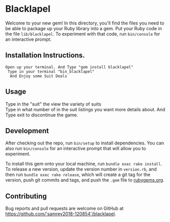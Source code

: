 # Blacklapel

Welcome to your new gem! In this directory, you'll find the files you need to be able to package up your Ruby library into a gem. Put your Ruby code in the file `lib/blacklapel`. To experiment with that code, run `bin/console` for an interactive prompt.


## Installation Instructions.  
    Open up your terminal. And Type "gem install blacklapel"
     Type in your terminal "bin_blacklapel"
      And Enjoy some Suit Deals

## Usage
   Type in the "suit" the view the variety of suits    
    Type in what number of in the suit listings you want more details about.
     And Type exit to discontinue the game.

## Development
After checking out the repo, run `bin/setup` to install dependencies. You can also run `bin/console` for an interactive prompt that will allow you to experiment.

To install this gem onto your local machine, run `bundle exec rake install`. To release a new version, update the version number in `version.rb`, and then run `bundle exec rake release`, which will create a git tag for the version, push git commits and tags, and push the `.gem` file to [rubygems.org](https://rubygems.org).

## Contributing

Bug reports and pull requests are welcome on GitHub at https://github.com/'samrey2018-120854'/blacklapel.
